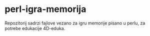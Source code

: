 # perl-igra-memorija
Repozitorij sadrzi fajlove vezano za igru memorije pisano u perlu, za potrebe edukacije 4D-eduka.
